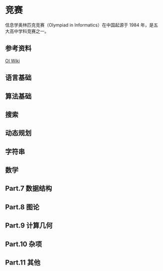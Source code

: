 # 竞赛

信息学奥林匹克竞赛（Olympiad in Informatics）在中国起源于 1984 年，是五大高中学科竞赛之一。

## 参考资料

[OI Wiki](https://oi-wiki.org)

## 语言基础



## 算法基础



## 搜索



## 动态规划



## 字符串



## 数学



## Part.7 数据结构



## Part.8 图论



## Part.9 计算几何



## Part.10 杂项



## Part.11 其他

